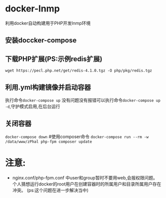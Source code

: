 # docker-lnmp
利用docker自动构建用于PHP开发lnmp环境
## 安装doccker-compose
## 下载PHP扩展(PS:示例redis扩展)
`wget https://pecl.php.net/get/redis-4.1.0.tgz -O php/pkg/redis.tgz`
## 利用.yml构建镜像并启动容器
执行命令`docker-compose up`
没有问题没有报错可以执行命令`docker-compose up -d`,守护模式启用,在后台运行
## 关闭容器
`docker-compose down`
#使用composer命令
`docker-compose run --rm -w /data/www/zPhal php-fpm composer update`

# 注意:
- nginx.conf/php-fpm.conf 中user和group暂时不要用web,会报权限问题。
个人猜想运行docker的root用户在创建容器时的所属用户和目录所属用户存在冲突。
(ps:这个问题在进一步解决当中)